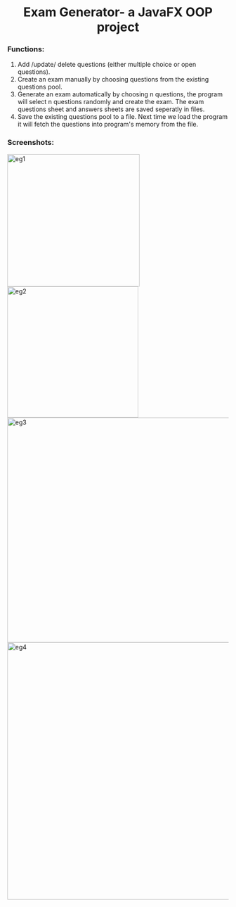 <h1 align="center">
   Exam Generator- a JavaFX OOP project
</h1>


### <p>Functions:</p>
1. Add /update/ delete questions (either multiple choice or open questions).
2. Create an exam manually by choosing questions from the existing questions pool.
3. Generate an exam automatically by choosing n questions, the program will select n questions randomly and create the exam.
 The exam questions sheet and answers sheets are saved seperatly in files.
5. Save the existing questions pool to a file. Next time we load the program it will fetch the questions into program's memory from the file.


### <p>Screenshots:</p>
<img width="301" alt="eg1" src="https://github.com/user-attachments/assets/e1d09b7c-8cc8-4196-80ee-ef19c616780a"> <br />
<img width="298" alt="eg2" src="https://github.com/user-attachments/assets/5879ebc8-339e-46b4-ace4-f21b031a2b77"> <br />
<img width="511" alt="eg3" src="https://github.com/user-attachments/assets/29bafbaa-ee72-4249-ac25-d779025bc4e7"> <br />
<img width="585" alt="eg4" src="https://github.com/user-attachments/assets/626f5050-6110-4a28-b9d6-ecf0f03ee1ce"> <br />

